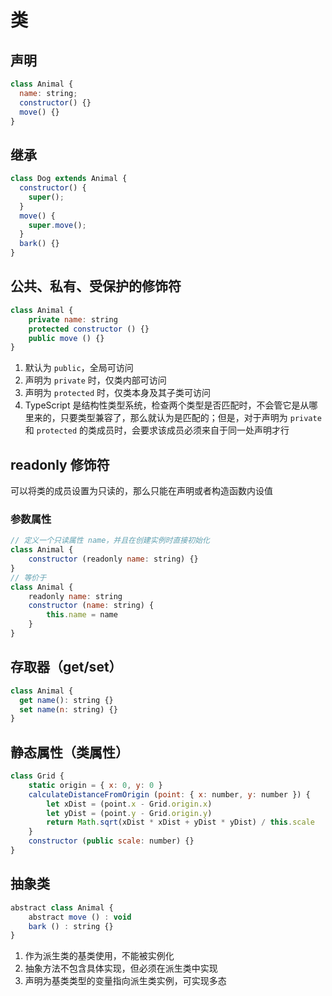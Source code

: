 # 类

## 声明

```js
class Animal {
  name: string;
  constructor() {}
  move() {}
}
```

## 继承

```js
class Dog extends Animal {
  constructor() {
    super();
  }
  move() {
    super.move();
  }
  bark() {}
}
```

## 公共、私有、受保护的修饰符

```js
class Animal {
    private name: string
    protected constructor () {}
    public move () {}
}
```

1. 默认为 `public`，全局可访问
2. 声明为 `private` 时，仅类内部可访问
3. 声明为 `protected` 时，仅类本身及其子类可访问
4. TypeScript 是结构性类型系统，检查两个类型是否匹配时，不会管它是从哪里来的，只要类型兼容了，那么就认为是匹配的；但是，对于声明为 `private` 和 `protected` 的类成员时，会要求该成员必须来自于同一处声明才行

## readonly 修饰符

可以将类的成员设置为只读的，那么只能在声明或者构造函数内设值

### 参数属性

```js
// 定义一个只读属性 name，并且在创建实例时直接初始化
class Animal {
    constructor (readonly name: string) {}
}
// 等价于
class Animal {
    readonly name: string
    constructor (name: string) {
        this.name = name
    }
}
```

## 存取器（get/set）

```js
class Animal {
  get name(): string {}
  set name(n: string) {}
}
```

## 静态属性（类属性）

```js
class Grid {
    static origin = { x: 0, y: 0 }
    calculateDistanceFromOrigin (point: { x: number, y: number }) {
        let xDist = (point.x - Grid.origin.x)
        let yDist = (point.y - Grid.origin.y)
        return Math.sqrt(xDist * xDist + yDist * yDist) / this.scale
    }
    constructor (public scale: number) {}
}
```

## 抽象类

```js
abstract class Animal {
    abstract move () : void
    bark () : string {}
}
```

1. 作为派生类的基类使用，不能被实例化
2. 抽象方法不包含具体实现，但必须在派生类中实现
3. 声明为基类类型的变量指向派生类实例，可实现多态
